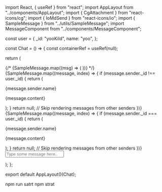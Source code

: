import React, { useRef } from "react";
import AppLayout from "../components/AppLayout";
import { CgAttachment } from "react-icons/cg";
import { IoMdSend } from "react-icons/io";
import { SampleMessage } from "../utils/SampleMessage";
import MessageComponent from "../components/MessageComponent";

const user = {
  _id: "yooKiId",
  name: "yoo",
};

const Chat = () => {
  const containerRef = useRef(null);

  return (
    <div ref={containerRef} className="flex flex-col h-full">
      <div className="h-full flex">
        {/* {SampleMessage.map((msg) => (
      <MessageComponent message={msg} user={user} key={msg.id} />
    ))} */}
        <div className="w-1/2 bg-green-400 h-full flex-">
          {SampleMessage.map((message, index) => {
            if (message.sender._id !== user._id) {
              return (
                <div key={index} className="message">
                  <p>{message.sender.name}</p>
                  <p>{message.content}</p>
                </div>
              );
            }
            return null; // Skip rendering messages from other senders
          })}
        </div>
        <div className="w-1/2 h-full bg-red-600">
          {SampleMessage.map((message, index) => {
            if (message.sender._id === user._id) {
              return (
                <div key={index} className="message">
                  <p>{message.sender.name}</p>
                  <p>{message.content}</p>
                </div>
              );
            }
            return null; // Skip rendering messages from other senders
          })}
        </div>
      </div>
      <div className="p-3 bg-gray-300">
        <form className="flex items-center">
          <CgAttachment className="w-8 h-8 mr-2" />
          <input
            placeholder="Type some message here.."
            className="flex-1 p-2 border border-gray-400 rounded-lg"
          />
          <IoMdSend type="submit" className="w-8 h-8 ml-2" />
        </form>
      </div>
    </div>
  );
};

export default AppLayout()(Chat);


npm run satrt
npm strat